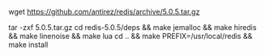 wget https://github.com/antirez/redis/archive/5.0.5.tar.gz

tar -zxf 5.0.5.tar.gz
cd redis-5.0.5/deps && make jemalloc && make hiredis && make linenoise && make lua
cd .. && make PREFIX=/usr/local/redis && make install


